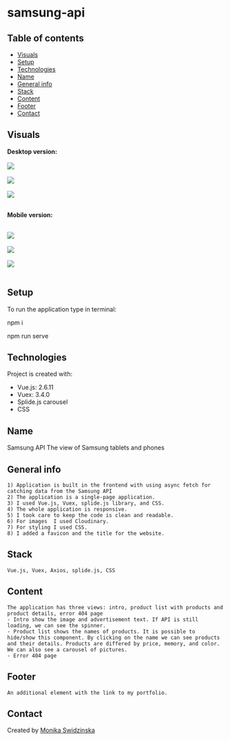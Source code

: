 # samsung-api

## Table of contents

-   [Visuals](#visuals)
-   [Setup](#setup)
-   [Technologies](#technologies)
-   [Name](#name)
-   [General info](#general-info)
-   [Stack](#stack)
-   [Content](#content)
-   [Footer](#footer)
-   [Contact](#contact)

## Visuals

<b>Desktop version:</b>
<br><br>
<img src="https://res.cloudinary.com/mokaweb/image/upload/c_scale,w_800/v1625929446/SamsungProducts/Samsung_API_D_1.png" />
<br><br>
<img src="https://res.cloudinary.com/mokaweb/image/upload/c_scale,w_800/v1625929449/SamsungProducts/Samsung_API_D_2.png" />
<br><br>
<img src="https://res.cloudinary.com/mokaweb/image/upload/c_scale,w_800/v1625929445/SamsungProducts/Samsung_API_D_3.png" />
<br><br>

<b>Mobile version:</b>
<br><br>

<img src="https://res.cloudinary.com/mokaweb/image/upload/c_scale,w_200/v1625929445/SamsungProducts/Samsung_API_M_1.jpg" />
<br><br>
<img src="https://res.cloudinary.com/mokaweb/image/upload/c_scale,w_200/v1625929445/SamsungProducts/Samsung_API_M_2.jpg" />
<br><br>
<img src="https://res.cloudinary.com/mokaweb/image/upload/c_scale,w_200/v1625929446/SamsungProducts/Samsung_API_M_3.jpg" />
<br><br>

## Setup

To run the application type in terminal:

npm i

npm run serve

## Technologies

Project is created with:

-   Vue.js: 2.6.11
-   Vuex: 3.4.0
-   Splide.js carousel
-   CSS

## Name

Samsung API
The view of Samsung tablets and phones

## General info

    1) Application is built in the frontend with using async fetch for catching data from the Samsung API
    2) The application is a single-page application.
    3) I used Vue.js, Vuex, splide.js library, and CSS.
    4) The whole application is responsive.
    5) I took care to keep the code is clean and readable.
    6) For images  I used Cloudinary.
    7) For styling I used CSS.
    8) I added a favicon and the title for the website.

## Stack

    Vue.js, Vuex, Axios, splide.js, CSS

## Content

    The application has three views: intro, product list with products and product details, error 404 page
    - Intro show the image and advertisement text. If API is still loading, we can see the spinner.
    - Product list shows the names of products. It is possible to hide/show this component. By clicking on the name we can see products and their details. Products are differed by price, memory, and color. We can also see a carousel of pictures.
    - Error 404 page

## Footer

    An additional element with the link to my portfolio.

## Contact

Created by <a href="https://monikaswidzinska.netlify.app">Monika Swidzinska</a>

